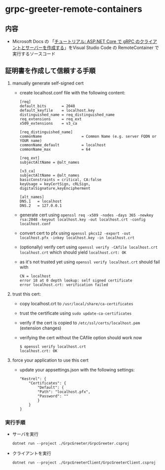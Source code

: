 # grpc-greeter-remote-containers

## 内容

- Microsoft Docs の 「[チュートリアル: ASP.NET Core で gRPC のクライアントとサーバーを作成する](https://docs.microsoft.com/ja-jp/aspnet/core/tutorials/grpc/grpc-start?view=aspnetcore-3.1&tabs=visual-studio-code)」をVisual Studio Code の RemoteContainer で実行するソースコード

## 証明書を作成して信頼する手順

1. manually generate self-signed cert

    - create localhost.conf file with the following content:

        ```
        [req]
        default_bits       = 2048
        default_keyfile    = localhost.key
        distinguished_name = req_distinguished_name
        req_extensions     = req_ext
        x509_extensions    = v3_ca

        [req_distinguished_name]
        commonName                  = Common Name (e.g. server FQDN or YOUR name)
        commonName_default          = localhost
        commonName_max              = 64

        [req_ext]
        subjectAltName = @alt_names

        [v3_ca]
        subjectAltName = @alt_names
        basicConstraints = critical, CA:false
        keyUsage = keyCertSign, cRLSign, digitalSignature,keyEncipherment

        [alt_names]
        DNS.1   = localhost
        DNS.2   = 127.0.0.1
        ```

    - generate cert using ```openssl req -x509 -nodes -days 365 -newkey rsa:2048 -keyout localhost.key -out localhost.crt -config localhost.conf```

    - convert cert to pfx using ```openssl pkcs12 -export -out localhost.pfx -inkey localhost.key -in localhost.crt```

    - (optionally) verify cert using ```openssl verify -CAfile localhost.crt localhost.crt``` which should yield ```localhost.crt: OK```

    - as it's not trusted yet using ```openssl verify localhost.crt``` should fail with

        ```
        CN = localhost
        error 18 at 0 depth lookup: self signed certificate
        error localhost.crt: verification failed
        ```

1. trust this cert:

    - copy localhost.crt to ```/usr/local/share/ca-certificates```

    - trust the certificate using ```sudo update-ca-certificates```

    - verify if the cert is copied to ```/etc/ssl/certs/localhost.pem``` (extension changes)

    - verifying the cert without the CAfile option should work now

        ```
        $ openssl verify localhost.crt 
        localhost.crt: OK
        ```

1. force your application to use this cert
    - update your appsettings.json with the following settings:
        ```
        "Kestrel": {
            "Certificates": {
                "Default": {
                "Path": "localhost.pfx",
                "Password": ""
                }
            }
        }
        ```

### 実行手順

- サーバを実行
    ```
    dotnet run --project ./GrpcGreeter/GrpcGreeter.csproj
    ```

- クライアントを実行
    ```
    dotnet run --project ./GrpcGreeterClient/GrpcGreeterClient.csproj
    ```
